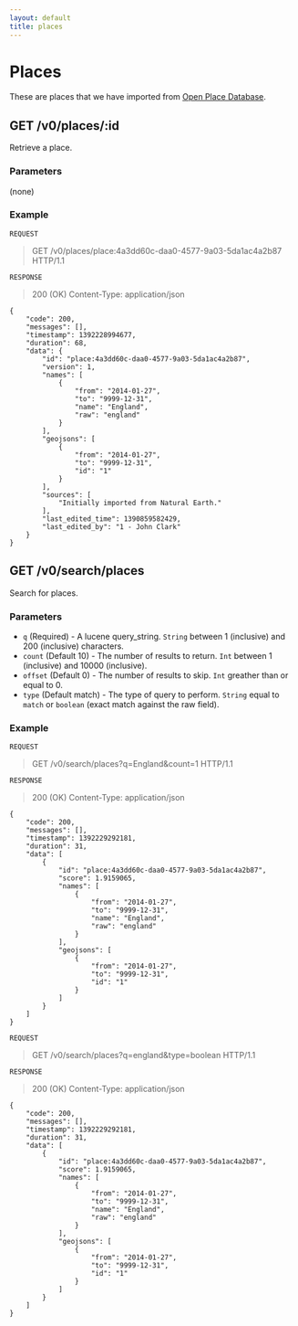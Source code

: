 ```yaml
---
layout: default
title: places
---
```


# Places
These are places that we have imported from [Open Place Database](http://www.openplacedatabase).

## GET /v0/places/:id
Retrieve a place.

### Parameters
(none)

### Example

`REQUEST`
> GET /v0/places/place:4a3dd60c-daa0-4577-9a03-5da1ac4a2b87 HTTP/1.1

`RESPONSE`
> 200 (OK)
> Content-Type: application/json

````
{
    "code": 200,
    "messages": [],
    "timestamp": 1392228994677,
    "duration": 68,
    "data": {
        "id": "place:4a3dd60c-daa0-4577-9a03-5da1ac4a2b87",
        "version": 1,
        "names": [
            {
                "from": "2014-01-27",
                "to": "9999-12-31",
                "name": "England",
                "raw": "england"
            }
        ],
        "geojsons": [
            {
                "from": "2014-01-27",
                "to": "9999-12-31",
                "id": "1"
            }
        ],
        "sources": [
            "Initially imported from Natural Earth."
        ],
        "last_edited_time": 1390859582429,
        "last_edited_by": "1 - John Clark"
    }
}
````

## GET /v0/search/places
Search for places.

### Parameters

* `q` (Required) - A lucene query_string. `String` between 1 (inclusive) and 200 (inclusive) characters.
* `count` (Default 10) - The number of results to return. `Int` between 1 (inclusive) and 10000 (inclusive).
* `offset` (Default 0) - The number of results to skip. `Int` greather than or equal to 0.
* `type` (Default match) - The type of query to perform. `String` equal to `match` or `boolean` (exact match against the raw field).

### Example

`REQUEST`
> GET /v0/search/places?q=England&count=1 HTTP/1.1

`RESPONSE`
> 200 (OK)
> Content-Type: application/json

````
{
    "code": 200,
    "messages": [],
    "timestamp": 1392229292181,
    "duration": 31,
    "data": [
        {
            "id": "place:4a3dd60c-daa0-4577-9a03-5da1ac4a2b87",
            "score": 1.9159065,
            "names": [
                {
                    "from": "2014-01-27",
                    "to": "9999-12-31",
                    "name": "England",
                    "raw": "england"
                }
            ],
            "geojsons": [
                {
                    "from": "2014-01-27",
                    "to": "9999-12-31",
                    "id": "1"
                }
            ]
        }
    ]
}
````

`REQUEST`
> GET /v0/search/places?q=england&type=boolean HTTP/1.1

`RESPONSE`
> 200 (OK)
> Content-Type: application/json

````
{
    "code": 200,
    "messages": [],
    "timestamp": 1392229292181,
    "duration": 31,
    "data": [
        {
            "id": "place:4a3dd60c-daa0-4577-9a03-5da1ac4a2b87",
            "score": 1.9159065,
            "names": [
                {
                    "from": "2014-01-27",
                    "to": "9999-12-31",
                    "name": "England",
                    "raw": "england"
                }
            ],
            "geojsons": [
                {
                    "from": "2014-01-27",
                    "to": "9999-12-31",
                    "id": "1"
                }
            ]
        }
    ]
}
````